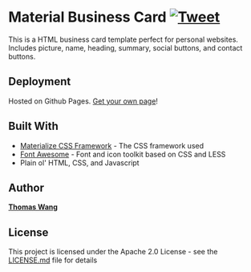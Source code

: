 # Material Business Card [![Tweet](https://img.shields.io/twitter/url/http/shields.io.svg?style=social)](https://twitter.com/intent/tweet?text=Check%20out%20this%20Material%20HTML5%20Business%20Card%20%F0%9F%91%94%20by%20%40thomaswangio%3A%20https%3A%2F%2Fthomaswangio.github.io%2Fmaterial-business-card)

This is a HTML business card template perfect for personal websites. Includes picture, name, heading, summary, social buttons, and contact buttons.

## Deployment

Hosted on Github Pages. [Get your own page](https://pages.github.com/)!

## Built With

- [Materialize CSS Framework](http://materializecss.com) - The CSS framework used
- [Font Awesome](https://fontawesome.com) - Font and icon toolkit based on CSS and LESS
- Plain ol' HTML, CSS, and Javascript

## Author

**[Thomas Wang](https://github.com/thomaswangio)**

## License

This project is licensed under the Apache 2.0 License - see the [LICENSE.md](./LICENSE) file for details
